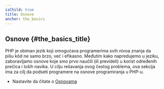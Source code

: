 ```yaml
---
isChild: true
title: Osnove
anchor: the_basics
---
```


## Osnove {#the_basics_title}

PHP je obiman jezik koji omogućava programerima svih nivoa znanja da pišu kôd ne samo brzo, već i efikasno.
Međutim kako napredujemo u jeziku, zaboravljamo osnove koje smo prvo naučili (ili prevideli) u korist
određenih prečica i loših navika. U cilju rešavanja ovog čestog problema, ova sekcija ima za cilj da
podseti programere na osnove programiranja u PHP-u.

* Nastavite da čitate o [Osnovama](/pages/The-Basics.html)
